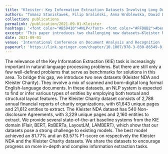 ```yaml
---
title: "Kleister: Key Information Extraction Datasets Involving Long Documents with Complex Layouts"
authors: "Tomasz Stanisławek, Filip Graliński, Anna Wróblewska, Dawid Lipiński, Agnieszka Kaliska, Paulina Rosalska, Bartosz Topolski, Przemyslaw Biecek "
collection: publications
permalink: /publication/2021-09-01-Kleister
hashtags: '<font color="#B59410">#NLP</font> <font color="#FFD8B2">#benchmark</font>'
excerpt: 'This paper introduces two challenging new datasets—Kleister NDA and Kleister Charity—for advancing Key Information Extraction (KIE) in NLP, involving complex formal documents with both scanned and digital formats. By benchmarking state-of-the-art models and sharing these datasets, the authors aim to drive progress in extracting structured information using both textual and layout features.'
date: 2021-09-01
venue: 'International Conference on Document Analysis and Recognition (ICDAR)'
paperurl: 'https://link.springer.com/chapter/10.1007/978-3-030-86549-8_36'
---
```


The relevance of the Key Information Extraction (KIE) task is increasingly important in natural language processing problems. But there are still only a few well-defined problems that serve as benchmarks for solutions in this area. To bridge this gap, we introduce two new datasets (Kleister NDA and Kleister Charity). They involve a mix of scanned and born-digital long formal English-language documents. In these datasets, an NLP system is expected to find or infer various types of entities by employing both textual and structural layout features. The Kleister Charity dataset consists of 2,788 annual financial reports of charity organizations, with 61,643 unique pages and 21,612 entities to extract. The Kleister NDA dataset has 540 Non-disclosure Agreements, with 3,229 unique pages and 2,160 entities to extract. We provide several state-of-the-art baseline systems from the KIE domain (Flair, BERT, RoBERTa, LayoutLM, LAMBERT), which show that our datasets pose a strong challenge to existing models. The best model achieved an 81.77% and an 83.57% F1-score on respectively the Kleister NDA and the Kleister Charity datasets. We share the datasets to encourage progress on more in-depth and complex information extraction tasks.
